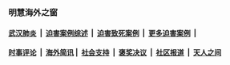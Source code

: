 
### 明慧海外之窗

####  [武汉肺炎](indexes/365.md?t=01220900) &nbsp;|&nbsp;  [迫害案例综述](indexes/328.md?t=01220900) &nbsp;|&nbsp; [迫害致死案例](indexes/277.md?t=01220900)  &nbsp;|&nbsp; [更多迫害案例](indexes/81.md?t=01220900)  &nbsp;|&nbsp; 
####  [时事评论](indexes/251.md?t=01220900) &nbsp;|&nbsp; [海外简讯](indexes/245.md?t=01220900)&nbsp;|&nbsp;  [社会支持](indexes/140.md?t=01220900) &nbsp;|&nbsp; [褒奖决议](indexes/282.md?t=01220900) &nbsp;|&nbsp; [社区报道](indexes/91.md?t=01220900)  &nbsp;|&nbsp; [天人之间](indexes/78.md?t=01220900) 

